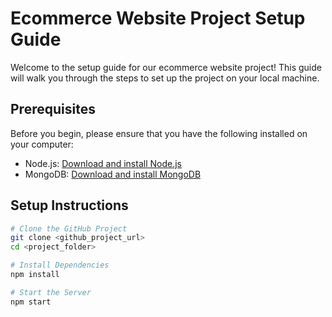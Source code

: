# Ecommerce Website Project Setup Guide

Welcome to the setup guide for our ecommerce website project! This guide will walk you through the steps to set up the project on your local machine.

## Prerequisites

Before you begin, please ensure that you have the following installed on your computer:

- Node.js: [Download and install Node.js](https://nodejs.org/)
- MongoDB: [Download and install MongoDB](https://www.mongodb.com/try/download/community)

## Setup Instructions

```bash
# Clone the GitHub Project
git clone <github_project_url>
cd <project_folder>

# Install Dependencies
npm install

# Start the Server
npm start
